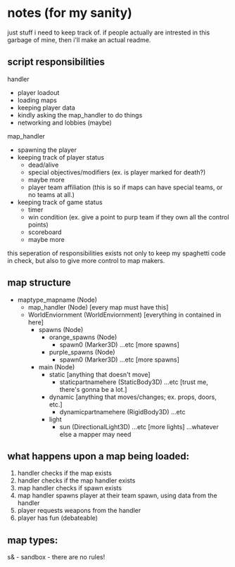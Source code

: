 # notes (for my sanity)

just stuff i need to keep track of. if people actually are intrested in this garbage of mine, then i'll make an actual readme.

## script responsibilities

handler
- player loadout
- loading maps
- keeping player data
- kindly asking the map_handler to do things
- networking and lobbies (maybe)

map_handler
- spawning the player
- keeping track of player status
	- dead/alive
	- special objectives/modifiers (ex. is player marked for death?)
	- maybe more
	- player team affiliation (this is so if maps can have special teams, or no teams at all.)
- keeping track of game status 
	- timer
	- win condition (ex. give a point to purp team if they own all the control points)
	- scoreboard
	- maybe more

this seperation of responsibilities exists not only to keep my spaghetti code in check, but also to give more control to map makers.

## map structure

- maptype_mapname (Node)
	- map_handler (Node) [every map must have this]
	- WorldEnviornment (WorldEnviornment) [everything in contained in here]
		- spawns (Node)
			- orange_spawns (Node)
				- spawn0 (Marker3D)
				...etc [more spawns]
			- purple_spawns (Node)
				- spawn0 (Marker3D)
				...etc [more spawns]
		- main (Node)
			- static [anything that doesn't move]
				- staticpartnamehere (StaticBody3D)
				...etc [trust me, there's gonna be a lot.]
			- dynamic [anything that moves/changes; ex. props, doors, etc.]
				- dynamicpartnamehere (RigidBody3D)
      			...etc
			- light
				- sun (DirectionalLight3D)
				...etc [more lights]
			...whatever else a mapper may need

## what happens upon a map being loaded:

1. handler checks if the map exists
2. handler checks if the map handler exists
3. map handler checks if spawn exists
4. map handler spawns player at their team spawn, using data from the handler
5. player requests weapons from the handler
6. player has fun (debateable)

## map types:

s& - sandbox - there are no rules!
